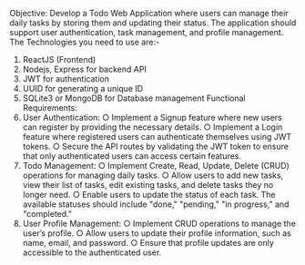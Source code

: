 Objective:
Develop a Todo Web Application where users can manage their daily tasks by storing
them and updating their status. The application should support user authentication, task
management, and profile management.
The Technologies you need to use are:-
1. ReactJS (Frontend)
2. Nodejs, Express for backend API
3. JWT for authentication
4. UUID for generating a unique ID
5. SQLite3 or MongoDB for Database management
Functional Requirements:
1. User Authentication:
○ Implement a Signup feature where new users can register by providing the
necessary details.
○ Implement a Login feature where registered users can authenticate
themselves using JWT tokens.
○ Secure the API routes by validating the JWT token to ensure that only
authenticated users can access certain features.
2. Todo Management:
○ Implement Create, Read, Update, Delete (CRUD) operations for managing
daily tasks.
○ Allow users to add new tasks, view their list of tasks, edit existing tasks,
and delete tasks they no longer need.
○ Enable users to update the status of each task. The available statuses
should include "done," "pending," "in progress," and "completed."
3. User Profile Management:
○ Implement CRUD operations to manage the user’s profile.
○ Allow users to update their profile information, such as name, email, and
password.
○ Ensure that profile updates are only accessible to the authenticated user.

